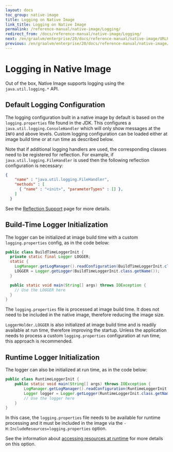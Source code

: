```yaml
---
layout: docs
toc_group: native-image
title: Logging on Native Image
link_title: Logging on Native Image
permalink: /reference-manual/native-image/Logging/
redirect_from: /docs/reference-manual/native-image/Logging/
next: /en/graalvm/enterprise/20/docs/reference-manual/native-image/URLProtocols/
previous: /en/graalvm/enterprise/20/docs/reference-manual/native-image/Resources/
---
```

# Logging in Native Image

Out of the box, Native Image supports logging using the `java.util.logging.*` API.

## Default Logging Configuration

The logging configuration built in a native image by default is based on the `logging.properties` file found in the JDK.
This configures a `java.util.logging.ConsoleHandler` which will only show messages at the `INFO` and above levels.
Custom logging configuration can be loaded either at image build time or at run time as described below.

Note that if additional logging handlers are used, the corresponding classes need to be registered for reflection.
For example, if `java.util.logging.FileHandler` is used then the following reflection configuration is necessary:
```json
{
    "name" : "java.util.logging.FileHandler",
    "methods" : [
      { "name" : "<init>", "parameterTypes" : [] },
    ]
  }
```
See the [Reflection Support](Reflection.md) page for more details.

## Build-Time Logger Initialization

The logger can be initialized at image build time with a custom `logging.properties` config, as in the code below:
```java
public class BuildTimeLoggerInit {
  private static final Logger LOGGER;
  static {
    LogManager.getLogManager().readConfiguration(BuildTimeLoggerInit.class.getResourceAsStream("logging.properties"));
    LOGGER = Logger.getLogger(BuildTimeLoggerInit.class.getName());
  }

  public static void main(String[] args) throws IOException {
    // Use the LOGGER here
  }
}
```

The `logging.properties` file is processed at image build time.
It does not need to be included in the native image, therefore reducing the image size.

`LoggerHolder.LOGGER` is also initialized at image build time and is readily available at run time, therefore improving the startup.
Unless the application needs to process a custom `logging.properties` configuration at run time, this approach is recommended.

## Runtime Logger Initialization

The logger can also be initialized at run time, as in the code below:
```java
public class RuntimeLoggerInit {
    public static void main(String[] args) throws IOException {
        LogManager.getLogManager().readConfiguration(RuntimeLoggerInit.class.getResourceAsStream("logging.properties"));
        Logger logger = Logger.getLogger(RuntimeLoggerInit.class.getName());
        // Use the logger here
    }
}
```

In this case, the `logging.properties` file needs to be available for runtime processing and it must be included in the image via the `-H:IncludeResources=logging.properties` option.

See the information about [accessing resources at runtime](Resources.md) for more details on this option.
